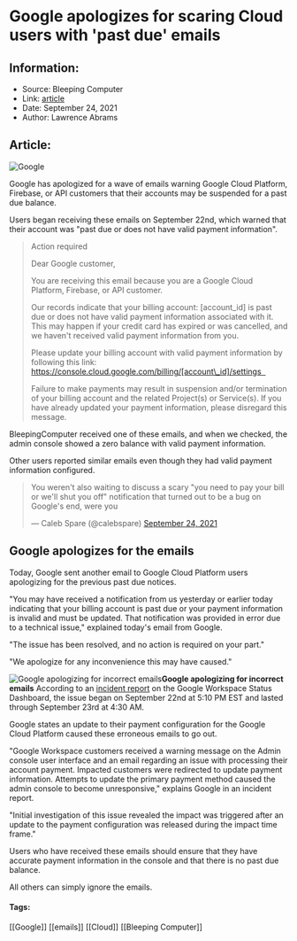 # Google apologizes for scaring Cloud users with 'past due' emails
### 

## Information:
+ Source: Bleeping Computer
+ Link: [article](https://www.bleepingcomputer.com/news/google/google-apologizes-for-scaring-cloud-users-with-past-due-emails/)
+ Date: September 24, 2021
+ Author: Lawrence Abrams


## Article:
![Google](https://www.bleepstatic.com/content/hl-images/2020/10/16/Google.jpg)


Google has apologized for a wave of emails warning Google Cloud Platform, Firebase, or API customers that their accounts may be suspended for a past due balance.


Users began receiving these emails on September 22nd, which warned that their account was "past due or does not have valid payment information".



> 
> Action required   
> 
> Dear Google customer, 
> 
> 
> You are receiving this email because you are a Google Cloud Platform, Firebase, or API customer. 
> 
> 
> Our records indicate that your billing account: [account\_id] is past due or does not have valid payment information associated with it. This may happen if your credit card has expired or was cancelled, and we haven't received valid payment information from you.
> 
> 
> Please update your billing account with valid payment information by following this link: https://console.cloud.google.com/billing/[account\_id]/settings  
> 
> 
> Failure to make payments may result in suspension and/or termination of your billing account and the related Project(s) or Service(s). If you have already updated your payment information, please disregard this message.
> 
> 
> 


BleepingComputer received one of these emails, and when we checked, the admin console showed a zero balance with valid payment information.


Other users reported similar emails even though they had valid payment information configured.




> 
> You weren't also waiting to discuss a scary "you need to pay your bill or we'll shut you off" notification that turned out to be a bug on Google's end, were you
> 
> 
> — Caleb Spare (@calebspare) [September 24, 2021](https://twitter.com/calebspare/status/1441443688383541260?ref_src=twsrc%5Etfw)


Google apologizes for the emails
--------------------------------


Today, Google sent another email to Google Cloud Platform users apologizing for the previous past due notices.


"You may have received a notification from us yesterday or earlier today indicating that your billing account is past due or your payment information is invalid and must be updated. That notification was provided in error due to a technical issue," explained today's email from Google.


"The issue has been resolved, and no action is required on your part."


"We apologize for any inconvenience this may have caused."



![Google apologizing for incorrect emails](https://www.bleepstatic.com/images/news/companies/google/c/cloud-platform-past-due/google-apologizes.jpg)**Google apologizing for incorrect emails**
According to an [incident report](https://www.google.com/appsstatus/dashboard/incidents/1Eo5iv7UhxrYvbnH5b7e) on the Google Workspace Status Dashboard, the issue began on September 22nd at 5:10 PM EST and lasted through September 23rd at 4:30 AM.


Google states an update to their payment configuration for the Google Cloud Platform caused these erroneous emails to go out.


"Google Workspace customers received a warning message on the Admin console user interface and an email regarding an issue with processing their account payment. Impacted customers were redirected to update payment information. Attempts to update the primary payment method caused the admin console to become unresponsive," explains Google in an incident report.


"Initial investigation of this issue revealed the impact was triggered after an update to the payment configuration was released during the impact time frame."


Users who have received these emails should ensure that they have accurate payment information in the console and that there is no past due balance.


All others can simply ignore the emails.




#### Tags:
[[Google]] [[emails]] [[Cloud]] [[Bleeping Computer]]
